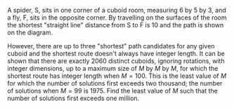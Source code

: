 A spider, S, sits in one corner of a cuboid room, measuring $6$ by $5$ by $3$, and a fly, F, sits in the opposite corner. By travelling on the surfaces of the room the shortest "straight line" distance from S to F is $10$ and the path is shown on the diagram.


However, there are up to three "shortest" path candidates for any given cuboid and the shortest route doesn't always have integer length.
It can be shown that there are exactly $2060$ distinct cuboids, ignoring rotations, with integer dimensions, up to a maximum size of $M$ by $M$ by $M$, for which the shortest route has integer length when $M = 100$. This is the least value of $M$ for which the number of solutions first exceeds two thousand; the number of solutions when $M = 99$ is $1975$.
Find the least value of $M$ such that the number of solutions first exceeds one million.